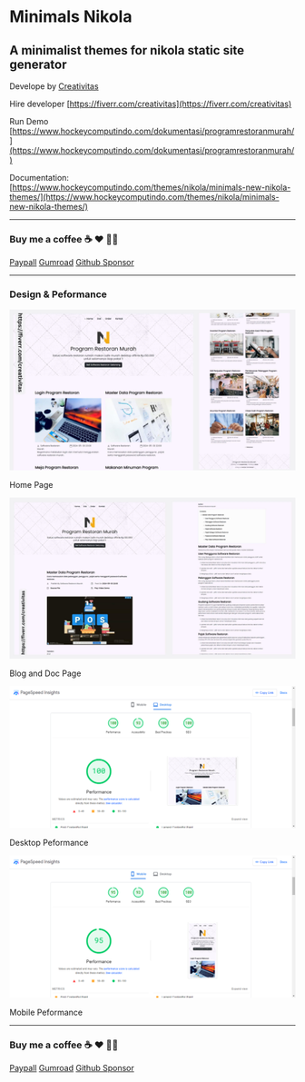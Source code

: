 # Minimals Nikola

## A minimalist themes for nikola static site generator

Develope by [Creativitas](https://creativitas.dev)

Hire developer [https://fiverr.com/creativitas](https://fiverr.com/creativitas)

Run Demo [https://www.hockeycomputindo.com/dokumentasi/programrestoranmurah/](https://www.hockeycomputindo.com/dokumentasi/programrestoranmurah/)

Documentation: [https://www.hockeycomputindo.com/themes/nikola/minimals-new-nikola-themes/](https://www.hockeycomputindo.com/themes/nikola/minimals-new-nikola-themes/)

-----------------------------------------------------------

### Buy me a coffee ☕️ ❤️  ✌🏻 

[Paypall](https://www.paypal.com/cgi-bin/webscr?cmd=_s-xclick&hosted_button_id=JVZVXBC4N9DAN) [Gumroad](https://creativitaz.gumroad.com/l/coffee) [Github Sponsor](https://github.com/sponsors/mesinkasir)

-----------------------------------------------------------

### Design & Peformance

![Get Nikola Themes](assets/img/minimals.jpg)

Home Page

![Get Nikola Themes](assets/img/minimals1.jpg)

Blog and Doc Page

![Get Nikola Themes](assets/img/desktops.png)

Desktop Peformance

![Get Nikola Themes](assets/img/mobiles.png)

Mobile Peformance

-----------------------------------------------------------

### Buy me a coffee ☕️ ❤️  ✌🏻 

[Paypall](https://www.paypal.com/cgi-bin/webscr?cmd=_s-xclick&hosted_button_id=JVZVXBC4N9DAN) [Gumroad](https://creativitaz.gumroad.com/l/coffee) [Github Sponsor](https://github.com/sponsors/mesinkasir)

